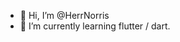 - 👋 Hi, I’m @HerrNorris
- 🌱 I’m currently learning flutter / dart.

<!---
HerrNorris/HerrNorris is a ✨ special ✨ repository because its `README.md` (this file) appears on your GitHub profile.
You can click the Preview link to take a look at your changes.
--->

